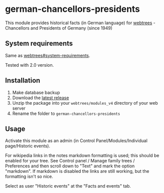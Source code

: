 ﻿# german-chancellors-presidents
This module provides historical facts (in German language) for [webtrees](https://www.webtrees.net/) - Chancellors and Presidents of Germany (since 1949)

## System requirements
Same as [webtrees#system-requirements](https://github.com/fisharebest/webtrees#system-requirements).

Tested with 2.0 version.

## Installation
1. Make database backup
1. Download the [latest release](https://github.com/hartenthaler/german-chancellors-presidents/releases/latest)
1. Unzip the package into your `webtrees/modules_v4` directory of your web server
1. Rename the folder to `german-chancellors-presidents`

## Usage
Activate this module as an admin (in Control Panel/Modules/Individual page/Historic events).

For wikipedia links in the notes markdown formatting is used; this should be enabled for your tree. See Control panel / Manage family trees / Preferences and then scroll down to "Text" and mark the option "markdown".
If markdown is disabled the links are still working, but the formatting isn't so nice.

Select as user "Historic events" at the "Facts and events" tab. 
